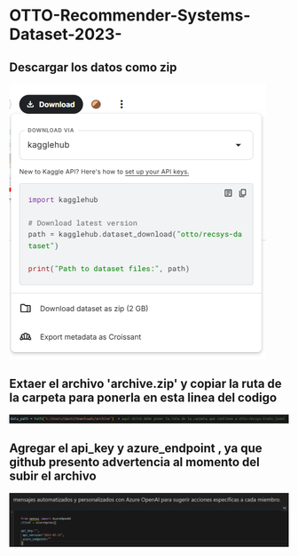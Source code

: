 # OTTO-Recommender-Systems-Dataset-2023-

## Descargar los datos como zip

![SVD Explicación](Screenshot%202025-05-11%20103037.png)

##  Extaer el archivo 'archive.zip' y copiar la ruta de la carpeta para ponerla en esta linea del codigo

![SVD Explicación](Screenshot%202025-05-11%20104046.png)

## Agregar el api_key  y azure_endpoint , ya que github presento advertencia al momento del subir el archivo

![SVD Explicación](Screenshot%202025-05-11%20113115.png)
